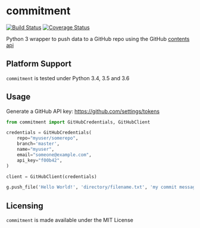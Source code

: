# commitment

[![Build Status](https://travis-ci.org/chris48s/commitment.svg?branch=master)](https://travis-ci.org/chris48s/commitment)
[![Coverage Status](https://coveralls.io/repos/github/chris48s/commitment/badge.svg?branch=master)](https://coveralls.io/github/chris48s/commitment?branch=master)

Python 3 wrapper to push data to a GitHub repo using the GitHub [contents api](https://developer.github.com/v3/repos/contents/)

## Platform Support

`commitment` is tested under Python 3.4, 3.5 and 3.6

## Usage

Generate a GitHub API key: https://github.com/settings/tokens

```python
from commitment import GitHubCredentials, GitHubClient

credentials = GitHubCredentials(
    repo="myuser/somerepo",
    branch='master',
    name="myuser",
    email="someone@example.com",
    api_key="f00b42",
)

client = GitHubClient(credentials)

g.push_file('Hello World!', 'directory/filename.txt', 'my commit message')
```

## Licensing

`commitment` is made available under the MIT License
